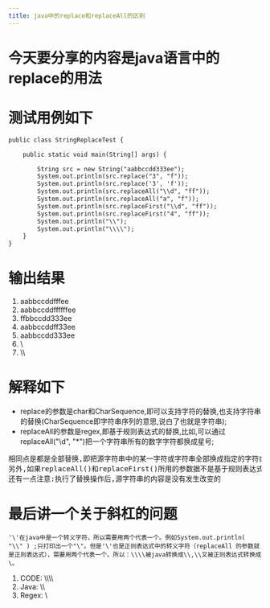 ```yaml
---
title: java中的replace和replaceAll的区别
---
```


 
# 今天要分享的内容是java语言中的replace的用法
<!-- more --> 

# 测试用例如下

```html
public class StringReplaceTest {

    public static void main(String[] args) {

        String src = new String("aabbccdd333ee");
        System.out.println(src.replace("3", "f"));
        System.out.println(src.replace('3', 'f'));
        System.out.println(src.replaceAll("\\d", "ff"));
        System.out.println(src.replaceAll("a", "f"));
        System.out.println(src.replaceFirst("\\d", "ff"));
        System.out.println(src.replaceFirst("4", "ff"));
        System.out.println("\\");
        System.out.println("\\\\");
    }
}
```
# 输出结果
1. aabbccddfffee
2. aabbccddffffffee
3. ffbbccdd333ee
4. aabbccddff33ee
5. aabbccdd333ee
6. \
7. \\\\

# 解释如下

* replace的参数是char和CharSequence,即可以支持字符的替换,也支持字符串的替换(CharSequence即字符串序列的意思,说白了也就是字符串); 
* replaceAll的参数是regex,即基于规则表达式的替换,比如,可以通过replaceAll("\\d", "*")把一个字符串所有的数字字符都换成星号; 

<pre>
相同点是都是全部替换,即把源字符串中的某一字符或字符串全部换成指定的字符或字符串,如果只想替换第一次出现的,可以使用 replaceFirst(),这个方法也是基于规则表达式的替换,但与replaceAll()不同的是,只替换第一次出现的字符串; 
另外,如果replaceAll()和replaceFirst()所用的参数据不是基于规则表达式的,则与replace()替换字符串的效果是一样的,即这两者也支持字符串的操作; 
还有一点注意:执行了替换操作后,源字符串的内容是没有发生改变的
</pre>
# 最后讲一个关于斜杠的问题

    '\'在java中是一个转义字符，所以需要用两个代表一个。例如System.out.println( "\\" ) ;只打印出一个"\"。但是'\'也是正则表达式中的转义字符（replaceAll 的参数就是正则表达式），需要用两个代表一个。所以：\\\\被java转换成\\,\\又被正则表达式转换成\。 
         
1. CODE: \\\\\\\\ 
2. Java: \\\\ 
3. Regex: \\ 
